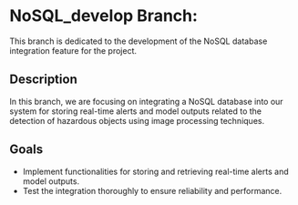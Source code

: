 # NoSQL_develop Branch:

This branch is dedicated to the development of the NoSQL database integration feature for the project.

## Description

In this branch, we are focusing on integrating a NoSQL database into our system for storing real-time alerts and model outputs related to the detection of hazardous objects using image processing techniques.

## Goals

- Implement functionalities for storing and retrieving real-time alerts and model outputs.
- Test the integration thoroughly to ensure reliability and performance.
